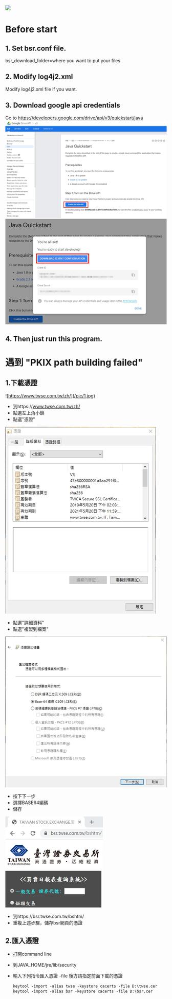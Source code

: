 ![](https://github.com/qqdog1/bsr_data_downloader/workflows/Java%20CI/badge.svg)

# Before start  
## 1. Set bsr.conf file.  
bsr_download_folder=where you want to put your files  

## 2. Modify log4j2.xml  
Modify log4j2.xml file if you want.  

## 3. Download google api credentials
Go to https://developers.google.com/drive/api/v3/quickstart/java
![](/pic/G01.jpg)  
![](/pic/G02.jpg)  

## 4. Then just run this program.

# 遇到 "PKIX path building failed"
## 1.下載憑證
![https://www.twse.com.tw/zh/](/pic/1.jpg)  
* 到https://www.twse.com.tw/zh/  
* 點選左上角小鎖  
* 點選"憑證"  

![](/pic/2.jpg)  
* 點選"詳細資料"  
* 點選"複製到檔案"  

![](/pic/3.jpg)  
* 按下下一步
* 選擇BASE64編碼
* 儲存

![](/pic/4.jpg)  
* 到https://bsr.twse.com.tw/bshtm/  
* 重複上述步驟，儲存bsr網頁的憑證  

## 2.匯入憑證  
* 打開command line  
* 到JAVA_HOME/jre/lib/security  
* 輸入下列指令匯入憑證 -file 後方請指定前面下載的憑證  

      keytool -import -alias twse -keystore cacerts -file D:\twse.cer
      keytool -import -alias bsr -keystore cacerts -file D:\bsr.cer 
